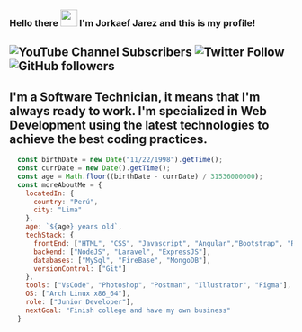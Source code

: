 ### Hello there <img src="https://emoji.gg/assets/emoji/7190-wavingblob.gif" width="30px"> I'm **Jorkaef Jarez** and this is my profile!
![YouTube Channel Subscribers](https://img.shields.io/youtube/channel/subscribers/UCyEPm_n8DS7GA1LnoBYmBhg?style=social)
![Twitter Follow](https://img.shields.io/twitter/follow/jorkaeffdev?style=social)
![GitHub followers](https://img.shields.io/github/followers/JorkDev?style=social)
---
I'm a Software Technician, it means that I'm always ready to work. I'm specialized in Web Development using the latest technologies to achieve the best coding practices.
---
```javascript
  const birthDate = new Date("11/22/1998").getTime();
  const currDate = new Date().getTime();
  const age = Math.floor((birthDate - currDate) / 31536000000);
  const moreAboutMe = {
    locatedIn: {
      country: "Perú",
      city: "Lima"
    },
    age: `${age} years old`,
    techStack: {
      frontEnd: ["HTML", "CSS", "Javascript", "Angular","Bootstrap", "ReactJS", "Tailwind"],
      backend: ["NodeJS", "Laravel", "ExpressJS"],
      databases: ["MySql", "FireBase", "MongoDB"],
      versionControl: ["Git"]
    },
    tools: ["VsCode", "Photoshop", "Postman", "Illustrator", "Figma"],
    OS: ["Arch Linux x86_64"],
    role: ["Junior Developer"],
    nextGoal: "Finish college and have my own business"
  }
```
